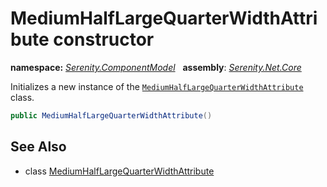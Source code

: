 # MediumHalfLargeQuarterWidthAttribute constructor
**namespace:** *[Serenity.ComponentModel](../../README.md#serenity.componentmodel-namespace)*   **assembly**: *[Serenity.Net.Core](../../README.md)*

Initializes a new instance of the [`MediumHalfLargeQuarterWidthAttribute`](../MediumHalfLargeQuarterWidthAttribute.md) class.

```csharp
public MediumHalfLargeQuarterWidthAttribute()
```

## See Also

* class [MediumHalfLargeQuarterWidthAttribute](../MediumHalfLargeQuarterWidthAttribute.md)